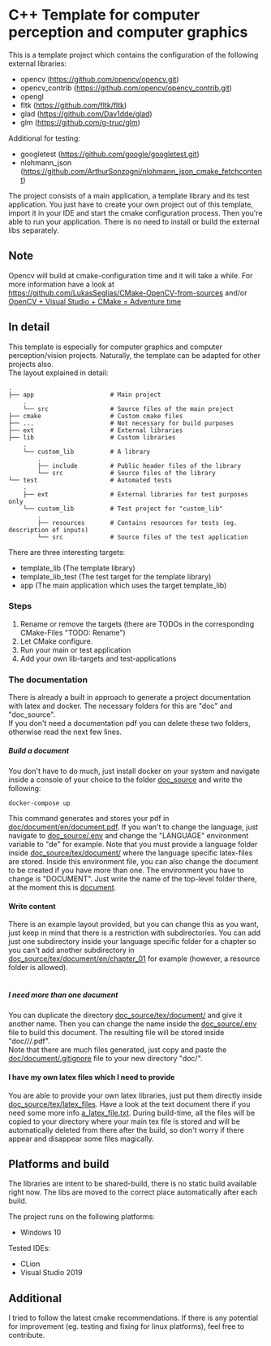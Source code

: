 # C++ Template for computer perception and computer graphics

This is a template project which contains the configuration of
the following external libraries:
- opencv (https://github.com/opencv/opencv.git)
- opencv_contrib (https://github.com/opencv/opencv_contrib.git)
- opengl
- fltk (https://github.com/fltk/fltk)
- glad (https://github.com/Dav1dde/glad)
- glm (https://github.com/g-truc/glm)

Additional for testing:
- googletest (https://github.com/google/googletest.git)
- nlohmann_json (https://github.com/ArthurSonzogni/nlohmann_json_cmake_fetchcontent)

The project consists of a main application, a template library and its test application.
You just have to create your own project out of this template, import it in your IDE and start the cmake configuration
process. Then you're able to run your application.
There is no need to install or build the external libs separately.

## Note
Opencv will build at cmake-configuration time and it will take a while. For more information
have a look at<br>
https://github.com/LukasSeglias/CMake-OpenCV-from-sources and/or <br>
[OpenCV + Visual Studio + CMake = Adventure time](http://www.graymatterdeveloper.com/2019/12/25/opencv-and-cmake-in-cpp/)

## In detail
This template is especially for computer graphics and computer perception/vision projects.
Naturally, the template can be adapted for other projects also.<br>
The layout explained in detail:
```
.
├── app                     # Main project
    .
    └── src                 # Source files of the main project
├── cmake                   # Custom cmake files
├── ...                     # Not necessary for build purposes
├── ext                     # External libraries
├── lib                     # Custom libraries
    .
    └── custom_lib          # A library
        .
        ├── include         # Public header files of the library
        └── src             # Source files of the library
└── test                    # Automated tests
    .
    ├── ext                 # External libraries for test purposes only
    └── custom_lib          # Test project for "custom_lib"
        .
        ├── resources       # Contains resources for tests (eg. description of inputs)
        └── src             # Source files of the test application
```
There are three interesting targets:
- template_lib (The template library)
- template_lib_test (The test target for the template library)
- app (The main application which uses the target template_lib)

### Steps
1. Rename or remove the targets (there are TODOs in the corresponding CMake-Files "TODO: Rename")
2. Let CMake configure.
3. Run your main or test application
4. Add your own lib-targets and test-applications

### The documentation
There is already a built in approach to generate a project documentation with
latex and docker. The necessary folders for this are "doc" and "doc_source".<br>
If you don't need a documentation pdf you can delete these two folders, otherwise
read the next few lines.<br>
##### Build a document
You don't have to do much, just install docker on your system and navigate inside a console of your choice to
the folder [doc_source](doc_source) and write the following:<br>
```
docker-compose up
```
This command generates and stores your pdf in [doc/document/en/document.pdf](doc/document/en/document.pdf).
If you wan't to change the language, just navigate to [doc_source/.env](doc_source/.env) and change the "LANGUAGE"
environment variable to "de" for example. Note that you must provide a language folder inside [doc_source/tex/document/](doc_source/tex/document)
where the language specific latex-files are stored. Inside this environment file, you can also change the document to
be created if you have more than one. The environment you have to change is "DOCUMENT". Just write the name of the
top-level folder there, at the moment this is [document](doc_source/tex/document).

#### Write content
There is an example layout provided, but you can change this as you want, just keep in mind
that there is a restriction with subdirectories. You can add just one subdirectory inside your language specific folder for
a chapter so you can't add another subdirectory in [doc_source/tex/document/en/chapter_01](doc_source/tex/document/en/chapter_01) for example
(however, a resource folder is allowed).<br><br>

##### I need more than one document
You can duplicate the directory [doc_source/tex/document/](doc_source/tex/document) and give it another name.
Then you can change the name inside the [doc_source/.env](doc_source/.env) file to build this document.
The resulting file will be stored inside "doc/<your-name>/<your-language>/<your-main-latex-file-name>.pdf".<br>
Note that there are much files generated, just copy and paste the [doc/document/.gitignore](doc/document/.gitignore)
file to your new directory "doc/<your-name>".

#### I have my own latex files which I need to provide
You are able to provide your own latex libraries, just put them directly inside [doc_source/tex/latex_files](doc_source/tex/latex_files).
Have a look at the text document there if you need some more info [a_latex_file.txt](doc_source/tex/latex_files/a_latex_file.txt).
During build-time, all the files will be copied to your directory where your main tex file is stored and will be automatically deleted from there after the build,
so don't worry if there appear and disappear some files magically.

## Platforms and build
The libraries are intent to be shared-build, there is no static build available right now.
The libs are moved to the correct place automatically after each build.

The project runs on the following platforms:
- Windows 10

Tested IDEs:
- CLion
- Visual Studio 2019

## Additional
I tried to follow the latest cmake recommendations. If there is any potential for improvement
(eg. testing and fixing for linux platforms), feel free to contribute.
